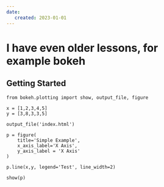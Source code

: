 ```yaml
---
date:
   created: 2023-01-01
---
```


# I have even older lessons, for example bokeh

## Getting Started
```
from bokeh.plotting import show, output_file, figure

x = [1,2,3,4,5]
y = [3,8,3,3,5]

output_file('index.html')

p = figure(
    title='Simple Example',
    x_axis_label='X Axis',
    y_axis_label = 'X Axis'
)

p.line(x,y, legend='Test', line_width=2)

show(p)